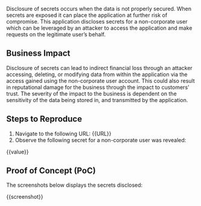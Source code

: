 Disclosure of secrets occurs when the data is not properly secured. When secrets are exposed it can place the application at further risk of compromise. This application discloses secrets for a non-corporate user which can be leveraged by an attacker to access the application and make requests on the legitimate user’s behalf.

## Business Impact

Disclosure of secrets can lead to indirect financial loss through an attacker accessing, deleting, or modifying data from within the application via the access gained using the non-corporate user account. This could also result in reputational damage for the business through the impact to customers’ trust. The severity of the impact to the business is dependent on the sensitivity of the data being stored in, and transmitted by the application.

## Steps to Reproduce

1. Navigate to the following URL: {{URL}}
1. Observe the following secret for a non-corporate user was revealed:

{{value}}

## Proof of Concept (PoC)

The screenshots below displays the secrets disclosed:

{{screenshot}}
